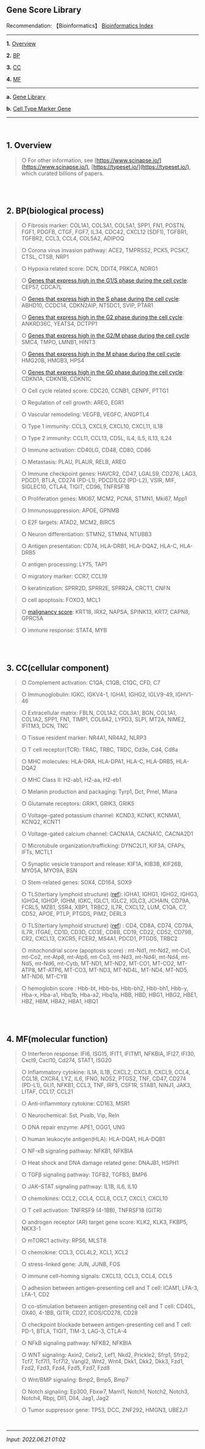 ## **Gene Score Library** 

Recommendation: 【Bioinformatics】 [Bioinformatics Index](https://jb243.github.io/pages/836)

---

**1.** [Overview](#1-overview)

**2.** [BP](#2-bpbiological-process)

**3.** [CC](#3-cccellular-component)

**4.** [MF](#4-mfmolecular-function)

---

**a.** [Gene Library](https://jb243.github.io/pages/2212) 

**b.** [Cell Type Marker Gene](https://jb243.github.io/pages/1846)

---

<br>

## **1.** Overview

> ○ For other information, see [https://www.scinapse.io/](https://www.scinapse.io/), [https://typeset.io/](https://typeset.io/), which curated billions of papers.

<br>

<br>

## **2. BP**(biological process)

> ○ Fibrosis marker: COL1A1, COL3A1, COL5A1, SPP1, FN1, POSTN, FGF1, PDGFB, CTGF, FGF7, IL34, CDC42, CXCL12 (SDF1), TGFBR1, TGFBR2, CCL3, CCL4, COL5A2, ADIPOQ

> ○ Corona virus invasion pathway: ACE2, TMPRSS2, PCK5, PCSK7, CTSL, CTSB, NRP1

> ○ Hypoxia related score: DCN, DDIT4, PRKCA, NDRG1

> ○ [Genes that express high in the G1/S phase during the cell cycle](https://www.biorxiv.org/content/10.1101/2021.07.19.452956v2.full): CEP57, CDCA7L

> ○ [Genes that express high in the S phase during the cell cycle](https://www.biorxiv.org/content/10.1101/2021.07.19.452956v2.full): ABHD10, CCDC14, CDKN2AIP, NT5DC1, SVIP, PTAR1

> ○ [Genes that express high in the G2 phase during the cell cycle](https://www.biorxiv.org/content/10.1101/2021.07.19.452956v2.full): ANKRD36C, YEATS4, DCTPP1

> ○ [Genes that express high in the G2/M phase during the cell cycle](https://www.biorxiv.org/content/10.1101/2021.07.19.452956v2.full): SMC4, TMPO, LMNB1, HINT3

> ○ [Genes that express high in the M phase during the cell cycle](https://www.biorxiv.org/content/10.1101/2021.07.19.452956v2.full): HMG20B, HMGB3, HPS4

> ○ [Genes that express high in the G0 phase during the cell cycle](https://www.biorxiv.org/content/10.1101/2021.07.19.452956v2.full): CDKN1A, CDKN1B, CDKN1C

> ○ Cell cycle related score: CDC20, CCNB1, CENPF, PTTG1

> ○ Regulation of cell growth: AREG, EGR1

> ○ Vascular remodeling: VEGFB, VEGFC, ANGPTL4

> ○ Type 1 immunity: CCL3, CXCL9, CXCL10, CXCL11, IL18

> ○ Type 2 immunity: CCL11, CCL13, CD5L, IL4, IL5, IL13, IL24

> ○ Immune activation: CD40LG, CD48, CD80, CD86

> ○ Metastasis: PLAU, PLAUR, RELB, AREG

> ○ Immune checkpoint genes: HAVCR2, CD47, LGALS9, CD276, LAG3, PDCD1, BTLA, CD274 (PD-L1), PDCD1LG2 (PD-L2), VSIR, MIF, SIGLEC10, CTLA4, TIGIT, CD96, TNFRSF1B

> ○ Proliferation genes: MKI67, MCM2, PCNA, STMN1, Mki67, Mpp1

> ○ Immunosuppression: APOE, GPNMB 

> ○ E2F targets: ATAD2, MCM2, BIRC5

> ○ Neuron differentiation: STMN2, STMN4, NTUBB3

> ○ Antigen presentation: CD74, HLA-DRB1, HLA-DQA2, HLA-C, HLA-DRB5

> ○ antigen processing: LY75, TAP1

> ○ migratory marker: CCR7, CCL19 

> ○ keratinization: SPRR2D, SPRR2E, SPRR2A, CRCT1, CNFN

> ○ cell apoptosis: FOXO3, MCL1

> ○ [malignancy score](https://onlinelibrary.wiley.com/doi/10.1002/cam4.4547): KRT18, IRX2, NAPSA, SPINK13, KRT7, CAPN8, GPRC5A

> ○ immune response: STAT4, MYB

<br>

<br> 

## **3. CC**(cellular component)

> ○ Complement activation: C1QA, C1QB, C1QC, CFD, C7

> ○ Immunoglobulin: IGKC, IGKV4-1, IGHA1, IGHG2, IGLV9-49, IGHV1-46

> ○ Extracellular matrix: FBLN, COL1A2, COL3A1, BGN, COL1A1, COL1A2, SPP1, FN1, TIMP1, COL6A2, LYPD3, SLPI, MT2A, NIME2, IFITM3, DCN, TNC

> ○ Tissue resident marker: NR4A1, NR4A2, NLRP3

> ○ T cell receptor(TCR): TRAC, TRBC, TRDC, Cd3e, Cd4, Cd8a

> ○ MHC molecules: HLA-DRA, HLA-DPA1, HLA-C, HLA-DRB5, HLA-DQA2

> ○ MHC Class II: H2-ab1, H2-aa, H2-eb1

> ○ Melanin production and packaging: Tyrp1, Dct, Pmel, Mlana

> ○ Glutamate receptors: GRIK1, GRIK3, GRIK5

> ○ Voltage-gated potassium channel: KCND3, KCNK1, KCNMA1, KCNQ2, KCNT1

> ○ Voltage-gated calcium channel: CACNA1A, CACNA1C, CACNA2D1

> ○ Microtubule organization/trafficking: DYNC2LI1, KIF3A, CFAPs, IFTs, MCTL1

> ○ Synaptic vesicle transport and release: KIF1A, KIB3B, KIF26B, MYO5A, MYO9A, BSN

> ○ Stem-related genes: SOX4, CD164, SOX9

> ○ TLS(tertiary lymphoid structure) ([ref](https://pubmed.ncbi.nlm.nih.gov/35231421/)): IGHA1, IGHG1, IGHG2, IGHG3, IGHG4, IGHGP, IGHM, IGKC, IGLC1, IGLC2, IGLC3, JCHAIN, CD79A, FCRL5, MZB1, SSR4, XBP1, TRBC2, IL7R, CXCL12, LUM, C1QA, C7, CD52, APOE, PTLP, PTGDS, PIM2, DERL3

> ○ TLS(tertiary lymphoid structure) ([ref](https://static-content.springer.com/esm/art%3A10.1038%2Fs41587-023-02019-9/MediaObjects/41587_2023_2019_MOESM1_ESM.pdf)) : CD4, CD8A, CD74, CD79A, IL7R, ITGAE, CD1D, CD3D, CD3E, CD8B, CD19, CD22, CD52, CD79B, CR2, CXCL13, CXCR5, FCER2, MS4A1, PDCD1, PTGDS, TRBC2

> ○ mitochondrial score (apoptosis score) : mt-Nd1, mt-Nd2, mt-Co1, mt-Co2, mt-Atp8, mt-Atp6, mt-Co3, mt-Nd3, mt-Nd4l, mt-Nd4, mt-Nd5, mt-Nd6, mt-Cytb, MT-ND1, MT-ND2, MT-CO1, MT-CO2, MT-ATP8, MT-ATP6, MT-CO3, MT-ND3, MT-ND4L, MT-ND4, MT-ND5, MT-ND6, MT-CYB

> ○ hemoglobin score : Hbb-bt, Hbb-bs, Hbb-bh2, Hbb-bh1, Hbb-y, Hba-x, Hba-a1, Hbq1b, Hba-a2, Hbq1a, HBB, HBD, HBG1, HBG2, HBE1, HBZ, HBM, HBA2, HBA1, HBQ1

<br>

<br>

## **4. MF**(molecular function) 

> ○ Interferon response: IFI6, ISG15, IFIT1, IFITM1, NFKBIA, IFI27, IFI30, Cxcl9, Cxcl10, Cd274, STAT1, ISG20

> ○ Inflammatory cytokine: IL1A, IL1B, CXCL2, CXCL8, CXCL9, CCL4, CCL18, CXCR4, LYZ, IL6, IFNG, NOS2, PTGS2, TNF, CD47, CD274 (PD-L1), GLI1, NFKB1, CCL3, TNF, IRF5, CSF1R, STAB1, NINJ1, JAK3, LITAF, CCL17, CCL21

> ○ Anti-inflammtory cytokine: CD163, MSR1 

> ○ Neurochemical: Sst, Pvalb, Vip, Reln

> ○ DNA repair enzyme: APE1, OGG1, UNG

> ○ human leukocyte antigen(HLA): HLA-DQA1, HLA-DQB1

> ○ NF-κB signaling pathway: NFKB1, NFKBIA

> ○ Heat shock and DNA damage related gene: DNAJB1, HSPH1

> ○ TGFβ signaling pathway: TGFB2, TGFB3, BMP6

> ○ JAK–STAT signaling pathway: IL1B, IL6, IL10

> ○ chemokines: CCL2, CCL4, CCL8, CCL7, CXCL1, CXCL10

> ○ T cell activation: TNFRSF9 (4-1BB), TNFRSF18 (GITR)

> ○ androgen receptor (AR) target gene score: KLK2, KLK3, FKBP5, NKX3-1 

> ○ mTORC1 activity: RPS6, MLST8

> ○ chemokine: CCL3, CCL4L2, XCL1, XCL2

> ○ stress-linked gene: JUN, JUNB, FOS

> ○ immune cell-homing signals: CXCL13, CCL3, CCL4, CCL5

> ○ adhesion between antigen-presenting cell and T cell: ICAM1, LFA-3, LFA-1, CD2

> ○ co-stimulation between antigen-presenting cell and T cell: CD40L, OX40, 4-1BB, GITR, CD27, ICOS/CD278, CD28

> ○ checkpoint blockade between antigen-presenting cell and T cell: PD-1, BTLA, TIGIT, TIM-3, LAG-3, CTLA-4 

> ○ NFkB signaling pathway: NFKB2, NFKBIA

> ○ WNT signaling: Axin2, Celsr2, Lef1, Nkd2, Prickle2, Sfrp1, Sfrp2, Tcf7, Tcf7l1, Tcf7l2, Vangl2, Wnt2, Wnt4, Dkk1, Dkk2, Dkk3, Fzd1, Fzd2, Fzd3, Fzd4, Fzd5, Fzd7, Fzd8

> ○ Wnt/BMP signaling: Bmp2, Bmp5, Bmp7

> ○ Notch signaling: Ep300, Fbxw7, Maml1, Notch1, Notch2, Notch3, Notch4, Rbpj, Dll1, Dll4, Jag1, Jag2

> ○ Tumor suppressor gene: TP53, DCC, ZNF292, HMGN3, UBE2J1

<br>

---

_Input: 2022.06.21 01:02_
